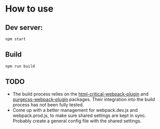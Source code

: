 # How to use

## Dev server:

`npm start`

## Build

`npm run build`

## TODO

- The build process relies on the [html-critical-webpack-plugin](https://github.com/anthonygore/html-critical-webpack-plugin.git) and  [purgecss-webpack-plugin](https://github.com/FullHuman/purgecss-webpack-plugin.git) packages. Their integration into the build process has not been fully tested.
- Come up with a better management for webpack.dev.js and webpack.prod.js, to make sure shared settings are kept in sync. Probably create a general config file with the shared settings.
